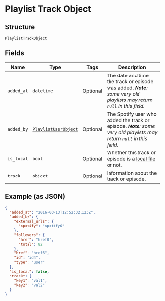 
# Playlist Track Object

## Structure

`PlaylistTrackObject`

## Fields

| Name | Type | Tags | Description |
|  --- | --- | --- | --- |
| `added_at` | `datetime` | Optional | The date and time the track or episode was added. _**Note**: some very old playlists may return `null` in this field._ |
| `added_by` | [`PlaylistUserObject`](../../doc/models/playlist-user-object.md) | Optional | The Spotify user who added the track or episode. _**Note**: some very old playlists may return `null` in this field._ |
| `is_local` | `bool` | Optional | Whether this track or episode is a [local file](/documentation/web-api/concepts/playlists/#local-files) or not. |
| `track` | `object` | Optional | Information about the track or episode. |

## Example (as JSON)

```json
{
  "added_at": "2016-03-13T12:52:32.123Z",
  "added_by": {
    "external_urls": {
      "spotify": "spotify6"
    },
    "followers": {
      "href": "href0",
      "total": 82
    },
    "href": "href6",
    "id": "id4",
    "type": "user"
  },
  "is_local": false,
  "track": {
    "key1": "val1",
    "key2": "val2"
  }
}
```

